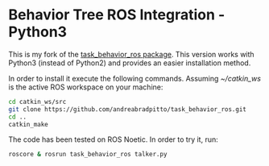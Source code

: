 # Behavior Tree ROS Integration - Python3 #

This is my fork of the [task_behavior_ros package](https://github.com/ToyotaResearchInstitute/task_behavior_ros). This version works with Python3 (instead of Python2) and provides an easier installation method.

In order to install it execute the following commands. Assuming *~/catkin_ws* is the active ROS workspace on your machine:

```sh
cd catkin_ws/src
git clone https://github.com/andreabradpitto/task_behavior_ros.git
cd ..
catkin_make
```

The code has been tested on ROS Noetic. In order to try it, run:

```sh
roscore & rosrun task_behavior_ros talker.py
```
